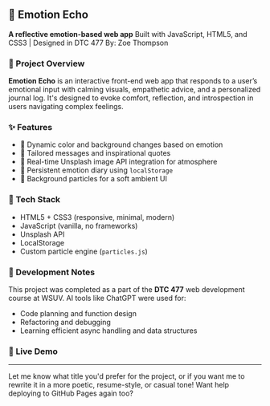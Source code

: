 
## 🌈 Emotion Echo

**A reflective emotion-based web app**
Built with JavaScript, HTML5, and CSS3 | Designed in DTC 477
By: Zoe Thompson

### 🧠 Project Overview

**Emotion Echo** is an interactive front-end web app that responds to a user’s emotional input with calming visuals, empathetic advice, and a personalized journal log. It's designed to evoke comfort, reflection, and introspection in users navigating complex feelings.

### ✨ Features

* 🎨 Dynamic color and background changes based on emotion
* 💬 Tailored messages and inspirational quotes
* 🌅 Real-time Unsplash image API integration for atmosphere
* 🧾 Persistent emotion diary using `localStorage`
* 🎈 Background particles for a soft ambient UI

### 🔧 Tech Stack

* HTML5 + CSS3 (responsive, minimal, modern)
* JavaScript (vanilla, no frameworks)
* Unsplash API
* LocalStorage
* Custom particle engine (`particles.js`)

### 🧪 Development Notes

This project was completed as a part of the **DTC 477** web development course at WSUV.
AI tools like ChatGPT were used for:

* Code planning and function design
* Refactoring and debugging
* Learning efficient async handling and data structures

### 🔗 Live Demo


---

Let me know what title you'd prefer for the project, or if you want me to rewrite it in a more poetic, resume-style, or casual tone! Want help deploying to GitHub Pages again too?
